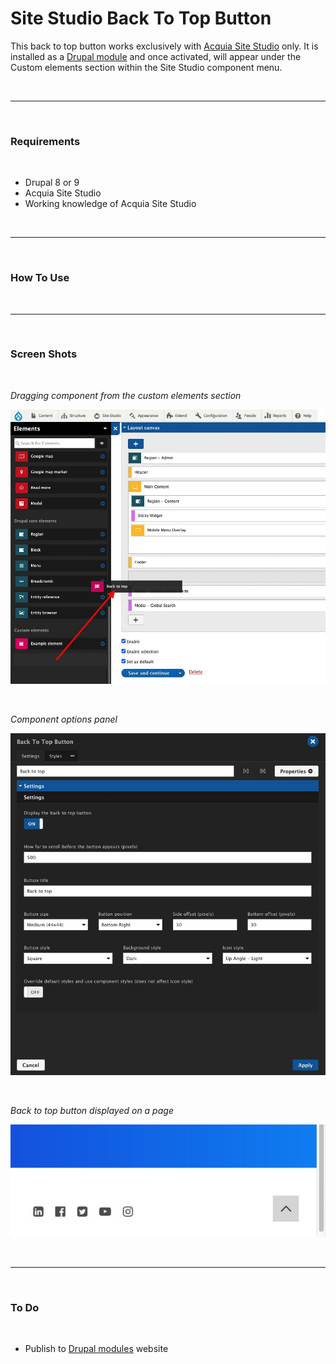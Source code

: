 # Site Studio Back To Top Button

This back to top button works exclusively with [Acquia Site Studio](https://www.acquia.com/products/drupal-cloud/site-studio) only. It is installed as a [Drupal module](https://www.drupal.org/project/project_module) and once activated, will appear under the Custom elements section within the Site Studio component menu.

<p>&nbsp;</p>

***

<p>&nbsp;</p>

### Requirements

<p>&nbsp;</p>

- Drupal 8 or 9
- Acquia Site Studio
- Working knowledge of Acquia Site Studio

<p>&nbsp;</p>

***

<p>&nbsp;</p>

### How To Use

<p>&nbsp;</p>

***

<p>&nbsp;</p>

### Screen Shots

<p>&nbsp;</p>

*Dragging component from the custom elements section*

![Screen Shot](images/ss-back-to-top-02.jpg)

<p>&nbsp;</p>

*Component options panel*

![Screen Shot](images/ss-back-to-top-01.jpg)

<p>&nbsp;</p>

*Back to top button displayed on a page*

![Screen Shot](images/ss-back-to-top-03.jpg)

<p>&nbsp;</p>

***

<p>&nbsp;</p>

### To Do

<p>&nbsp;</p>

- Publish to [Drupal modules](https://www.drupal.org/project/project_module) website

<p>&nbsp;</p>
<p>&nbsp;</p>
